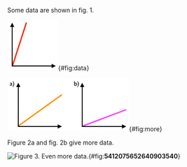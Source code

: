 Some data are shown in fig. 1.

![Figure 1. Some data.](img/plot1.png){#fig:data}

![Figure 2. More data.](img/plot2.png){#fig:more}

Figure 2a and fig. 2b give more data.

![Figure 3. Even more
data.](img/plot3.png){#fig:__5412075652640903540__}
